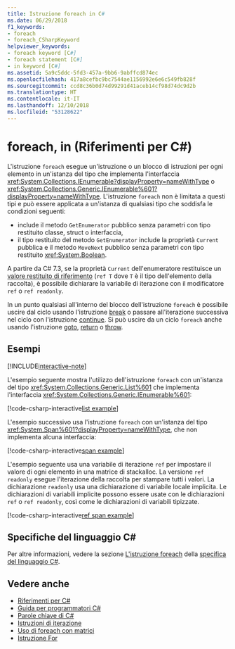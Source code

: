 ```yaml
---
title: Istruzione foreach in C#
ms.date: 06/29/2018
f1_keywords:
- foreach
- foreach_CSharpKeyword
helpviewer_keywords:
- foreach keyword [C#]
- foreach statement [C#]
- in keyword [C#]
ms.assetid: 5a9c5ddc-5fd3-457a-9bb6-9abffcd874ec
ms.openlocfilehash: 417a8cefbc9bc7544ae1156992e6e6c549fb828f
ms.sourcegitcommit: ccd8c36b0d74d99291d41aceb14cf98d74dc9d2b
ms.translationtype: HT
ms.contentlocale: it-IT
ms.lasthandoff: 12/10/2018
ms.locfileid: "53128622"
---
```

# <a name="foreach-in-c-reference"></a>foreach, in (Riferimenti per C#)

L'istruzione `foreach` esegue un'istruzione o un blocco di istruzioni per ogni elemento in un'istanza del tipo che implementa l'interfaccia <xref:System.Collections.IEnumerable?displayProperty=nameWithType> o <xref:System.Collections.Generic.IEnumerable%601?displayProperty=nameWithType>. L'istruzione `foreach` non è limitata a questi tipi e può essere applicata a un'istanza di qualsiasi tipo che soddisfa le condizioni seguenti:

- include il metodo `GetEnumerator` pubblico senza parametri con tipo restituito classe, struct o interfaccia,
- il tipo restituito del metodo `GetEnumerator` include la proprietà `Current` pubblica e il metodo `MoveNext` pubblico senza parametri con tipo restituito <xref:System.Boolean>.

A partire da C# 7.3, se la proprietà `Current` dell'enumeratore restituisce un [valore restituito di riferimento](ref.md#reference-return-values) (`ref T` dove `T` è il tipo dell'elemento della raccolta), è possibile dichiarare la variabile di iterazione con il modificatore `ref` o `ref readonly`.

In un punto qualsiasi all'interno del blocco dell'istruzione `foreach` è possibile uscire dal ciclo usando l'istruzione [break](break.md) o passare all'iterazione successiva nel ciclo con l'istruzione [continue](continue.md). Si può uscire da un ciclo `foreach` anche usando l'istruzione [goto](goto.md), [return](return.md) o [throw](throw.md).

## <a name="examples"></a>Esempi

[!INCLUDE[interactive-note](~/includes/csharp-interactive-note.md)]

L'esempio seguente mostra l'utilizzo dell'istruzione `foreach` con un'istanza del tipo <xref:System.Collections.Generic.List%601> che implementa l'interfaccia <xref:System.Collections.Generic.IEnumerable%601>:

[!code-csharp-interactive[list example](~/samples/snippets/csharp/keywords/IterationKeywordsExamples.cs#1)]

L'esempio successivo usa l'istruzione `foreach` con un'istanza del tipo <xref:System.Span%601?displayProperty=nameWithType>, che non implementa alcuna interfaccia:

[!code-csharp-interactive[span example](~/samples/snippets/csharp/keywords/IterationKeywordsExamples.cs#2)]

L'esempio seguente usa una variabile di iterazione `ref` per impostare il valore di ogni elemento in una matrice di stackalloc. La versione `ref readonly` esegue l'iterazione della raccolta per stampare tutti i valori. La dichiarazione `readonly` usa una dichiarazione di variabile locale implicita. Le dichiarazioni di variabili implicite possono essere usate con le dichiarazioni `ref` o `ref readonly`, così come le dichiarazioni di variabili tipizzate.

[!code-csharp-interactive[ref span example](~/samples/snippets/csharp/keywords/IterationKeywordsExamples.cs#RefSpan)]

## <a name="c-language-specification"></a>Specifiche del linguaggio C#

Per altre informazioni, vedere la sezione [L'istruzione foreach](~/_csharplang/spec/statements.md#the-foreach-statement) della [specifica del linguaggio C#](../language-specification/index.md).

## <a name="see-also"></a>Vedere anche

- [Riferimenti per C#](../index.md)
- [Guida per programmatori C#](../../programming-guide/index.md)
- [Parole chiave di C#](index.md)
- [Istruzioni di iterazione](iteration-statements.md)
- [Uso di foreach con matrici](../../programming-guide/arrays/using-foreach-with-arrays.md)
- [Istruzione For](for.md)
